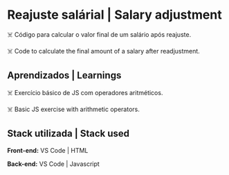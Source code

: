 # Reajuste salárial | Salary adjustment

☠️ Código para calcular o valor final de um salário
após reajuste.

☠️ Code to calculate the final amount of a salary
after readjustment.

## Aprendizados | Learnings

☠️ Exercício básico de JS com operadores aritméticos.

☠️ Basic JS exercise with arithmetic operators.

## Stack utilizada | Stack used

**Front-end:** VS Code | HTML

**Back-end:** VS Code | Javascript
